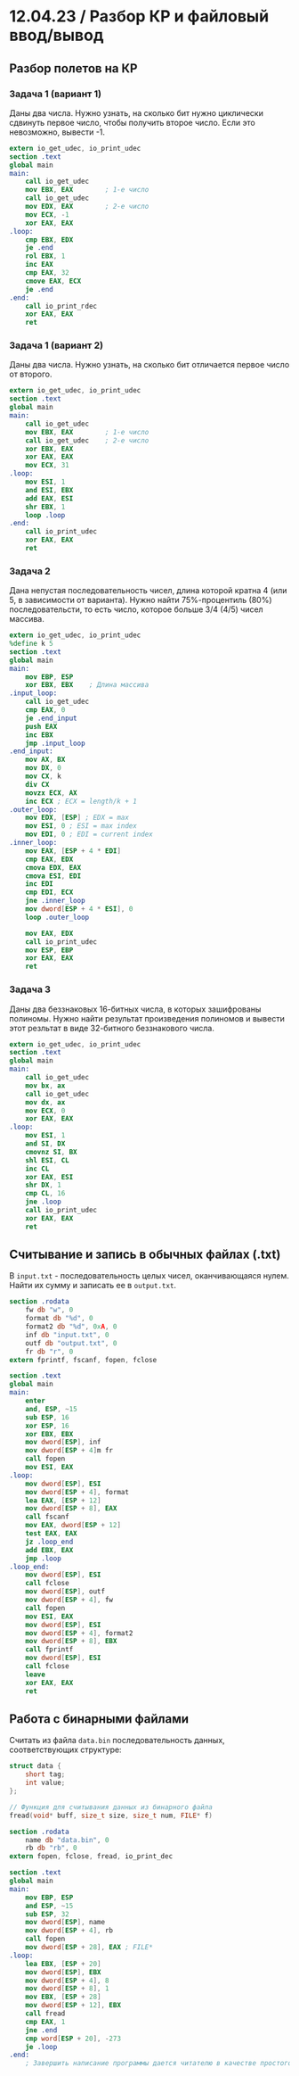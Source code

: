 # 12.04.23 / Разбор КР и файловый ввод/вывод
## Разбор полетов на КР
### Задача 1 (вариант 1)
Даны два числа. Нужно узнать, на сколько бит нужно циклически сдвинуть первое число, чтобы получить второе число. Если это невозможно, вывести -1.
```nasm
extern io_get_udec, io_print_udec
section .text
global main
main:
    call io_get_udec
    mov EBX, EAX        ; 1-е число
    call io_get_udec
    mov EDX, EAX        ; 2-е число
    mov ECX, -1
    xor EAX, EAX
.loop:
    cmp EBX, EDX
    je .end
    rol EBX, 1
    inc EAX
    cmp EAX, 32
    cmove EAX, ECX
    je .end
.end:
    call io_print_гdec
    xor EAX, EAX
    ret
```

### Задача 1 (вариант 2)
Даны два числа. Нужно узнать, на сколько бит отличается первое число от второго.
```nasm
extern io_get_udec, io_print_udec
section .text
global main
main:
    call io_get_udec
    mov EBX, EAX        ; 1-е число
    call io_get_udec    ; 2-е число
    xor EBX, EAX
    xor EAX, EAX
    mov ECX, 31
.loop:
    mov ESI, 1
    and ESI, EBX
    add EAX, ESI
    shr EBX, 1
    loop .loop
.end:
    call io_print_udec
    xor EAX, EAX
    ret
```

### Задача 2
Дана непустая последовательность чисел, длина которой кратна 4 (или 5, в зависимости от варианта). Нужно найти 75%-процентиль (80%) последовательсти, то есть число, которое больше 3/4 (4/5) чисел массива.

```nasm
extern io_get_udec, io_print_udec
%define k 5
section .text
global main
main:
    mov EBP, ESP
    xor EBX, EBX    ; Длина массива
.input_loop:
    call io_get_udec
    cmp EAX, 0
    je .end_input
    push EAX
    inc EBX
    jmp .input_loop
.end_input:
    mov AX, BX
    mov DX, 0
    mov CX, k
    div CX
    movzx ECX, AX
    inc ECX ; ECX = length/k + 1
.outer_loop:
    mov EDX, [ESP] ; EDX = max
    mov ESI, 0 ; ESI = max index
    mov EDI, 0 ; EDI = current index
.inner_loop:
    mov EAX, [ESP + 4 * EDI]
    cmp EAX, EDX
    cmova EDX, EAX
    cmova ESI, EDI
    inc EDI
    cmp EDI, ECX
    jne .inner_loop
    mov dword[ESP + 4 * ESI], 0
    loop .outer_loop

    mov EAX, EDX
    call io_print_udec
    mov ESP, EBP
    xor EAX, EAX
    ret
```

### Задача 3
Даны два беззнаковых 16-битных числа, в которых зашифрованы полиномы. Нужно найти результат произведения полиномов и вывести этот резльтат в виде 32-битного беззнакового числа.

```nasm
extern io_get_udec, io_print_udec
section .text
global main
main:
    call io_get_udec
    mov bx, ax
    call io_get_udec
    mov dx, ax
    mov ECX, 0
    xor EAX, EAX
.loop:
    mov ESI, 1
    and SI, DX
    cmovnz SI, BX
    shl ESI, CL
    inc CL
    xor EAX, ESI
    shr DX, 1
    cmp CL, 16
    jne .loop
    call io_print_udec
    xor EAX, EAX
    ret
```

## Считывание и запись в обычных файлах (.txt)
В `input.txt` - последовательность целых чисел, оканчивающаяся нулем. Найти их сумму и записать ее в `output.txt`.

```nasm
section .rodata
    fw db "w", 0
    format db "%d", 0
    format2 db "%d", 0xA, 0
    inf db "input.txt", 0
    outf db "output.txt", 0
    fr db "r", 0
extern fprintf, fscanf, fopen, fclose

section .text
global main
main:
    enter
    and, ESP, ~15
    sub ESP, 16
    xor ESP, 16
    xor EBX, EBX
    mov dword[ESP], inf
    mov dword[ESP + 4]m fr
    call fopen
    mov ESI, EAX
.loop:
    mov dword[ESP], ESI
    mov dword[ESP + 4], format
    lea EAX, [ESP + 12] 
    mov dword[ESP + 8], EAX
    call fscanf
    mov EAX, dword[ESP + 12]
    test EAX, EAX
    jz .loop_end
    add EBX, EAX
    jmp .loop
.loop_end:
    mov dword[ESP], ESI
    call fclose
    mov dword[ESP], outf
    mov dword[ESP + 4], fw
    call fopen
    mov ESI, EAX
    mov dword[ESP], ESI
    mov dword[ESP + 4], format2
    mov dword[ESP + 8], EBX
    call fprintf
    mov dword[ESP], ESI
    call fclose
    leave
    xor EAX, EAX
    ret
```

## Работа с бинарными файлами
Считать из файла `data.bin` последовательность данных, соответствующих структуре:

```c
struct data {
    short tag;
    int value;
};

// Функция для считывания данных из бинарного файла
fread(void* buff, size_t size, size_t num, FILE* f)
```

```nasm
section .rodata
    name db "data.bin", 0
    rb db "rb", 0
extern fopen, fclose, fread, io_print_dec

section .text
global main
main:
    mov EBP, ESP
    and ESP, ~15
    sub ESP, 32
    mov dword[ESP], name
    mov dword[ESP + 4], rb
    call fopen
    mov dword[ESP + 28], EAX ; FILE*
.loop:
    lea EBX, [ESP + 20]
    mov dword[ESP], EBX
    mov dword[ESP + 4], 8
    mov dword[ESP + 8], 1
    mov EBX, [ESP + 28]
    mov dword[ESP + 12], EBX
    call fread
    cmp EAX, 1
    jne .end
    cmp word[ESP + 20], -273
    je .loop
.end:
    ; Завершить написание программы дается читателю в качестве простого упражнения.
```